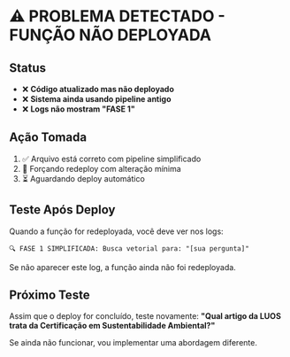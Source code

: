 # ⚠️ PROBLEMA DETECTADO - FUNÇÃO NÃO DEPLOYADA

## Status
- ❌ **Código atualizado mas não deployado**
- ❌ **Sistema ainda usando pipeline antigo**
- ❌ **Logs não mostram "FASE 1"**

## Ação Tomada
1. ✅ Arquivo está correto com pipeline simplificado
2. 🔄 Forçando redeploy com alteração mínima
3. ⏳ Aguardando deploy automático

## Teste Após Deploy
Quando a função for redeployada, você deve ver nos logs:
```
🔍 FASE 1 SIMPLIFICADA: Busca vetorial para: "[sua pergunta]"
```

Se não aparecer este log, a função ainda não foi redeployada.

## Próximo Teste
Assim que o deploy for concluído, teste novamente:
**"Qual artigo da LUOS trata da Certificação em Sustentabilidade Ambiental?"**

Se ainda não funcionar, vou implementar uma abordagem diferente.